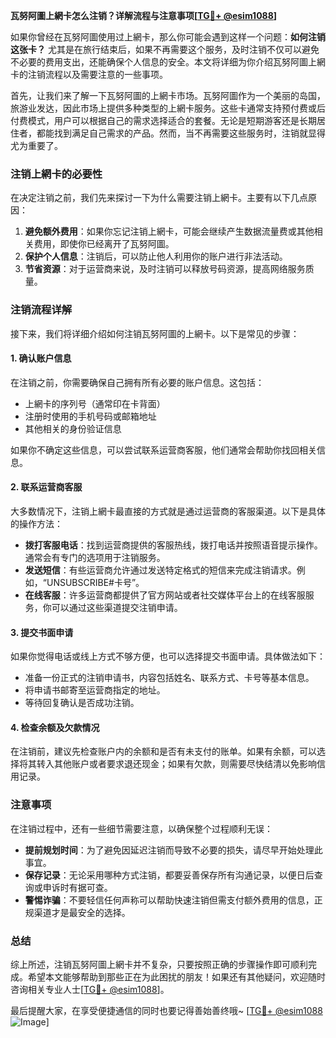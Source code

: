 **瓦努阿圖上網卡怎么注销？详解流程与注意事项[[TG💪+ @esim1088](https://t.me/s/esim1088)]**

如果你曾经在瓦努阿圖使用过上網卡，那么你可能会遇到这样一个问题：**如何注销这张卡？** 尤其是在旅行结束后，如果不再需要这个服务，及时注销不仅可以避免不必要的费用支出，还能确保个人信息的安全。本文将详细为你介绍瓦努阿圖上網卡的注销流程以及需要注意的一些事项。

首先，让我们来了解一下瓦努阿圖的上網卡市场。瓦努阿圖作为一个美丽的岛国，旅游业发达，因此市场上提供多种类型的上網卡服务。这些卡通常支持预付费或后付费模式，用户可以根据自己的需求选择适合的套餐。无论是短期游客还是长期居住者，都能找到满足自己需求的产品。然而，当不再需要这些服务时，注销就显得尤为重要了。

### 注销上網卡的必要性

在决定注销之前，我们先来探讨一下为什么需要注销上網卡。主要有以下几点原因：

1. **避免额外费用**：如果你忘记注销上網卡，可能会继续产生数据流量费或其他相关费用，即使你已经离开了瓦努阿圖。
2. **保护个人信息**：注销后，可以防止他人利用你的账户进行非法活动。
3. **节省资源**：对于运营商来说，及时注销可以释放号码资源，提高网络服务质量。

### 注销流程详解

接下来，我们将详细介绍如何注销瓦努阿圖的上網卡。以下是常见的步骤：

#### 1. 确认账户信息
在注销之前，你需要确保自己拥有所有必要的账户信息。这包括：
- 上網卡的序列号（通常印在卡背面）
- 注册时使用的手机号码或邮箱地址
- 其他相关的身份验证信息

如果你不确定这些信息，可以尝试联系运营商客服，他们通常会帮助你找回相关信息。

#### 2. 联系运营商客服
大多数情况下，注销上網卡最直接的方式就是通过运营商的客服渠道。以下是具体的操作方法：

- **拨打客服电话**：找到运营商提供的客服热线，拨打电话并按照语音提示操作。通常会有专门的选项用于注销服务。
- **发送短信**：有些运营商允许通过发送特定格式的短信来完成注销请求。例如，“UNSUBSCRIBE#卡号”。
- **在线客服**：许多运营商都提供了官方网站或者社交媒体平台上的在线客服服务，你可以通过这些渠道提交注销申请。

#### 3. 提交书面申请
如果你觉得电话或线上方式不够方便，也可以选择提交书面申请。具体做法如下：
- 准备一份正式的注销申请书，内容包括姓名、联系方式、卡号等基本信息。
- 将申请书邮寄至运营商指定的地址。
- 等待回复确认是否成功注销。

#### 4. 检查余额及欠款情况
在注销前，建议先检查账户内的余额和是否有未支付的账单。如果有余额，可以选择将其转入其他账户或者要求退还现金；如果有欠款，则需要尽快结清以免影响信用记录。

### 注意事项

在注销过程中，还有一些细节需要注意，以确保整个过程顺利无误：

- **提前规划时间**：为了避免因延迟注销而导致不必要的损失，请尽早开始处理此事宜。
- **保存记录**：无论采用哪种方式注销，都要妥善保存所有沟通记录，以便日后查询或申诉时有据可查。
- **警惕诈骗**：不要轻信任何声称可以帮助快速注销但需支付额外费用的信息，正规渠道才是最安全的选择。

### 总结

综上所述，注销瓦努阿圖上網卡并不复杂，只要按照正确的步骤操作即可顺利完成。希望本文能够帮助到那些正在为此困扰的朋友！如果还有其他疑问，欢迎随时咨询相关专业人士[[TG💪+ @esim1088](https://t.me/s/esim1088)]。

最后提醒大家，在享受便捷通信的同时也要记得善始善终哦~ [[TG💪+ @esim1088](https://t.me/s/esim1088) ![Image](https://i.postimg.cc/4NQfJmqS/Snipaste-2025-05-13-00-14-12.png)]